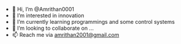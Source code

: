 - 👋 Hi, I’m @Amrithan0001
- 👀 I’m interested in innovation 
- 🌱 I’m currently learning programmings and some control systems
- 💞️ I’m looking to collaborate on ...
- 📫 Reach me via amrithan2001@gmail.com


<!---
Amrithan0001/Amrithan0001 is a ✨ special ✨ repository because its `README.md` (this file) appears on your GitHub profile.
You can click the Preview link to take a look at your changes.
--->
